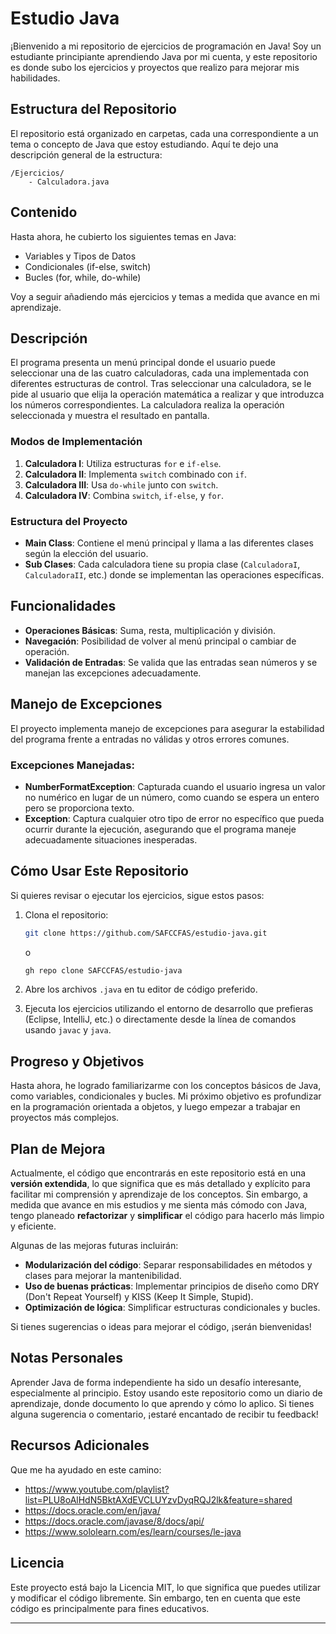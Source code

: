 # Estudio Java

¡Bienvenido a mi repositorio de ejercicios de programación en Java! Soy un estudiante principiante aprendiendo Java por mi cuenta, y este repositorio es donde subo los ejercicios y proyectos que realizo para mejorar mis habilidades.

## Estructura del Repositorio

El repositorio está organizado en carpetas, cada una correspondiente a un tema o concepto de Java que estoy estudiando. Aquí te dejo una descripción general de la estructura:

```
/Ejercicios/
    - Calculadora.java
```

## Contenido

Hasta ahora, he cubierto los siguientes temas en Java:

- Variables y Tipos de Datos
- Condicionales (if-else, switch)
- Bucles (for, while, do-while)

Voy a seguir añadiendo más ejercicios y temas a medida que avance en mi aprendizaje.

## Descripción

El programa presenta un menú principal donde el usuario puede seleccionar una de las cuatro calculadoras, cada una implementada con diferentes estructuras de control. Tras seleccionar una calculadora, se le pide al usuario que elija la operación matemática a realizar y que introduzca los números correspondientes. La calculadora realiza la operación seleccionada y muestra el resultado en pantalla.

### Modos de Implementación

1. **Calculadora I**: Utiliza estructuras `for` e `if-else`.
2. **Calculadora II**: Implementa `switch` combinado con `if`.
3. **Calculadora III**: Usa `do-while` junto con `switch`.
4. **Calculadora IV**: Combina `switch`, `if-else`, y `for`.

### Estructura del Proyecto

- **Main Class**: Contiene el menú principal y llama a las diferentes clases según la elección del usuario.
- **Sub Clases**: Cada calculadora tiene su propia clase (`CalculadoraI`, `CalculadoraII`, etc.) donde se implementan las operaciones específicas.

## Funcionalidades

- **Operaciones Básicas**: Suma, resta, multiplicación y división.
- **Navegación**: Posibilidad de volver al menú principal o cambiar de operación.
- **Validación de Entradas**: Se valida que las entradas sean números y se manejan las excepciones adecuadamente.

## Manejo de Excepciones

El proyecto implementa manejo de excepciones para asegurar la estabilidad del programa frente a entradas no válidas y otros errores comunes.

### Excepciones Manejadas:
- **NumberFormatException**: Capturada cuando el usuario ingresa un valor no numérico en lugar de un número, como cuando se espera un entero pero se proporciona texto.
- **Exception**: Captura cualquier otro tipo de error no específico que pueda ocurrir durante la ejecución, asegurando que el programa maneje adecuadamente situaciones inesperadas.


## Cómo Usar Este Repositorio

Si quieres revisar o ejecutar los ejercicios, sigue estos pasos:

1. Clona el repositorio:

   ```bash
   git clone https://github.com/SAFCCFAS/estudio-java.git
   ```

   o

   ```bash
   gh repo clone SAFCCFAS/estudio-java
   ```

2. Abre los archivos `.java` en tu editor de código preferido.
3. Ejecuta los ejercicios utilizando el entorno de desarrollo que prefieras (Eclipse, IntelliJ, etc.) o directamente desde la línea de comandos usando `javac` y `java`.

## Progreso y Objetivos

Hasta ahora, he logrado familiarizarme con los conceptos básicos de Java, como variables, condicionales y bucles. Mi próximo objetivo es profundizar en la programación orientada a objetos, y luego empezar a trabajar en proyectos más complejos.

## Plan de Mejora

Actualmente, el código que encontrarás en este repositorio está en una **versión extendida**, lo que significa que es más detallado y explícito para facilitar mi comprensión y aprendizaje de los conceptos. Sin embargo, a medida que avance en mis estudios y me sienta más cómodo con Java, tengo planeado **refactorizar** y **simplificar** el código para hacerlo más limpio y eficiente.

Algunas de las mejoras futuras incluirán:

- **Modularización del código**: Separar responsabilidades en métodos y clases para mejorar la mantenibilidad.
- **Uso de buenas prácticas**: Implementar principios de diseño como DRY (Don't Repeat Yourself) y KISS (Keep It Simple, Stupid).
- **Optimización de lógica**: Simplificar estructuras condicionales y bucles.

Si tienes sugerencias o ideas para mejorar el código, ¡serán bienvenidas!

## Notas Personales

Aprender Java de forma independiente ha sido un desafío interesante, especialmente al principio. Estoy usando este repositorio como un diario de aprendizaje, donde documento lo que aprendo y cómo lo aplico. Si tienes alguna sugerencia o comentario, ¡estaré encantado de recibir tu feedback!

## Recursos Adicionales

Que me ha ayudado en este camino:

*  https://www.youtube.com/playlist?list=PLU8oAlHdN5BktAXdEVCLUYzvDyqRQJ2lk&feature=shared
*  https://docs.oracle.com/en/java/
*  https://docs.oracle.com/javase/8/docs/api/
*  https://www.sololearn.com/es/learn/courses/le-java


## Licencia

Este proyecto está bajo la Licencia MIT, lo que significa que puedes utilizar y modificar el código libremente. Sin embargo, ten en cuenta que este código es principalmente para fines educativos.

---